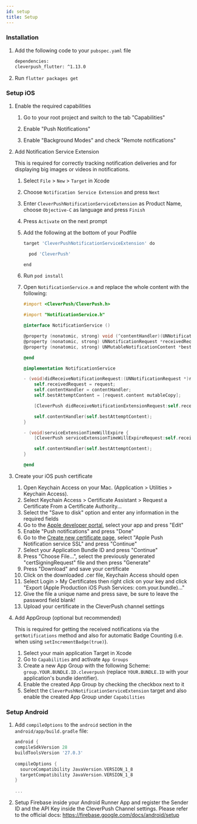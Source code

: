 ```yaml
---
id: setup
title: Setup
---
```


### Installation

1. Add the following code to your `pubspec.yaml` file
    ```bash
    dependencies:
    cleverpush_flutter: ^1.13.0
    ```
    
2. Run `flutter packages get`


### Setup iOS

1. Enable the required capabilities

   1. Go to your root project and switch to the tab "Capabilities"
   
   2. Enable "Push Notifications"
   
   3. Enable "Background Modes" and check "Remote notifications"

2. Add Notification Service Extension

    This is required for correctly tracking notification deliveries and for displaying big images or videos in notifications.

    1. Select `File` > `New` > `Target` in Xcode
    2. Choose `Notification Service Extension` and press `Next`
    3. Enter `CleverPushNotificationServiceExtension` as Product Name, choose `Objective-C` as language and press `Finish`
    4. Press `Activate` on the next prompt
    5. Add the following at the bottom of your Podfile

        ```bash
        target 'CleverPushNotificationServiceExtension' do

          pod 'CleverPush'

        end
        ```
    6. Run `pod install`
    7. Open `NotificationService.m` and replace the whole content with the following:

        ```objective-c
        #import <CleverPush/CleverPush.h>

        #import "NotificationService.h"

        @interface NotificationService ()

        @property (nonatomic, strong) void (^contentHandler)(UNNotificationContent *contentToDeliver);
        @property (nonatomic, strong) UNNotificationRequest *receivedRequest;
        @property (nonatomic, strong) UNMutableNotificationContent *bestAttemptContent;

        @end

        @implementation NotificationService

        - (void)didReceiveNotificationRequest:(UNNotificationRequest *)request withContentHandler:(void (^)(UNNotificationContent * _Nonnull))contentHandler {
            self.receivedRequest = request;
            self.contentHandler = contentHandler;
            self.bestAttemptContent = [request.content mutableCopy];

            [CleverPush didReceiveNotificationExtensionRequest:self.receivedRequest withMutableNotificationContent:self.bestAttemptContent];

            self.contentHandler(self.bestAttemptContent);
        }

        - (void)serviceExtensionTimeWillExpire {
            [CleverPush serviceExtensionTimeWillExpireRequest:self.receivedRequest withMutableNotificationContent:self.bestAttemptContent];

            self.contentHandler(self.bestAttemptContent);
        }

        @end
        ```

3. Create your iOS push certificate

   1. Open Keychain Access on your Mac. (Application > Utilities > Keychain Access).
   2. Select Keychain Access > Certificate Assistant > Request a Certificate From a Certificate Authority...
   3. Select the "Save to disk" option and enter any information in the required fields
   4. Go to the [Apple developer portal](https://developer.apple.com/account/ios/identifier/bundle), select your app and press "Edit"
   5. Enable "Push notifications" and press "Done"
   6. Go to the [Create new certificate page](https://developer.apple.com/account/ios/certificate/create), select "Apple Push Notification service SSL" and press "Continue"
   7. Select your Application Bundle ID and press "Continue"
   8. Press "Choose File...", select the previously generated "certSigningRequest" file and then press "Generate"
   9. Press "Download" and save your certificate
   10. Click on the downloaded .cer file, Keychain Access should open
   11. Select Login > My Certificates then right click on your key and click "Export (Apple Production iOS Push Services: com.your.bundle)..."
   12. Give the file a unique name and press save, be sure to leave the password field blank!
   13. Upload your certificate in the CleverPush channel settings
   

4. Add AppGroup (optional but recommended)

    This is required for getting the received notifications via the `getNotifications` method and also for automatic Badge Counting (i.e. when using `setIncrementBadge(true)`).

    1. Select your main application Target in Xcode
    2. Go to `Capabilities` and activate `App Groups`
    3. Create a new App Group with the following Scheme: `group.YOUR.BUNDLE.ID.cleverpush` (replace `YOUR.BUNDLE.ID` with your application's bundle identifier).
    4. Enable the created App Group by checking the checkbox next to it
    5. Select the `CleverPushNotificationServiceExtension` target and also enable the created App Group under `Capabilities`


### Setup Android

1. Add `compileOptions` to the `android` section in the `android/app/build.gradle` file:

    ```groovy
    android {
    compileSdkVersion 28
    buildToolsVersion '27.0.3'
      
    compileOptions {
      sourceCompatibility JavaVersion.VERSION_1_8
      targetCompatibility JavaVersion.VERSION_1_8
    }
      
    ...
    ```

2. Setup Firebase inside your Android Runner App and register the Sender ID and the API Key inside the CleverPush Channel settings. Please refer to the official docs: https://firebase.google.com/docs/android/setup
